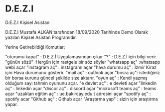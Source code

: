 # D.E.Z.I
D.E.Z.I Kişisel Asistan


D.E.Z.I Mustafa ALKAN tarafından 18/09/2020 Tarihinde Demo Olarak yazılan Kişisel Asistan Programıdır.

Yerine Getirebildiği Komutlar;


"oturumu kapat" : D.E.Z.İ Uygulamasından çıkar
"?" : D.E.Z.İ için bilgi verir
"günün sözü" :Hergün için rastgele bir söz söyler 
"whatsapp aç" :whatsapp webi açar
"instagram aç" : instagramı açar
"hava durumu aç" : İzmir Kiraz için Hava durumunu gösterir.
"mail aç" : outlook açar
"bosra aç": istediğiniz bir borsa kurunu güncel şekilde size aktarır.
"oyun aç" : Kendi yazmış olduğum sayı tahmin oyununu açar.
"e devlet aç" : e devleti açar
"linkedin aç" : linkedin açar
"discor aç" : discord açar
"microsoft teams aç" : teams açar
"uzaktan eğitim aç" : ue.bakircay.edu.t adresini açar
"spotify aç" : spotify acar
"Github aç" : Github açar
"Araştırma yap" : sizin için araştırma yapar.
